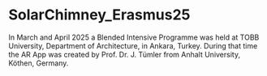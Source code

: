 # SolarChimney_Erasmus25
In March and April 2025 a Blended Intensive Programme was held at TOBB University, Department of Architecture, in Ankara, Turkey. During that time the AR App was created by Prof. Dr. J. Tümler from Anhalt University, Köthen, Germany.
